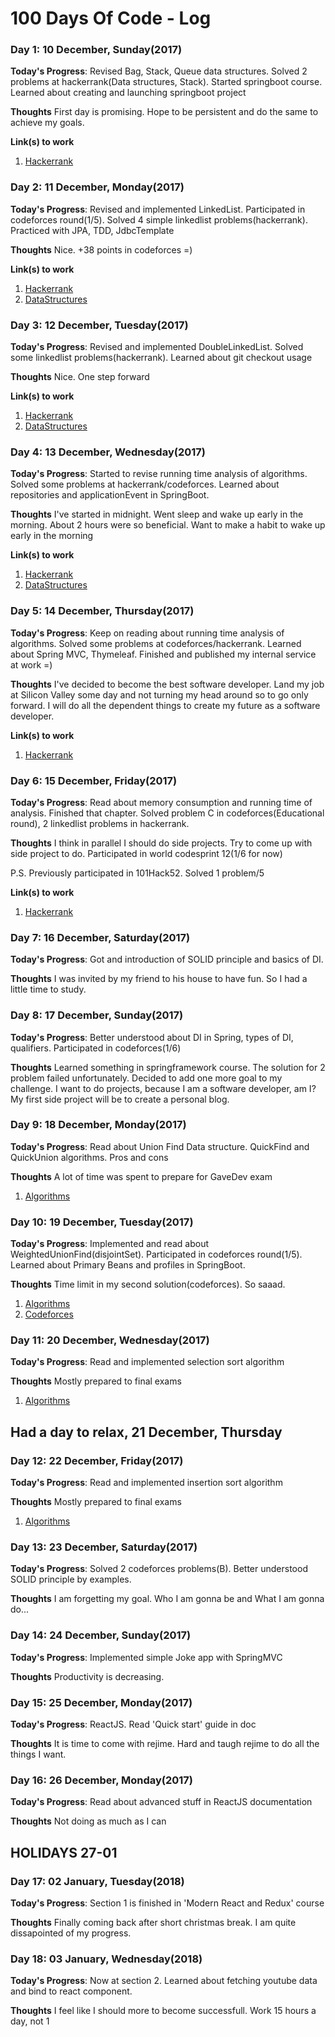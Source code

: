 # 100 Days Of Code - Log

### Day 1: 10 December, Sunday(2017)

**Today's Progress**: Revised Bag, Stack, Queue data structures. Solved 2 problems at hackerrank(Data structures, Stack). 
Started springboot course. Learned about creating and launching springboot project

**Thoughts** First day is promising. Hope to be persistent and do the same to achieve my goals.

**Link(s) to work**
1. [Hackerrank](https://www.hackerrank.com/zhadyrassyn_dan1?hr_r=1)

### Day 2: 11 December, Monday(2017)

**Today's Progress**: Revised and implemented LinkedList. Participated in codeforces round(1/5). Solved 4 simple linkedlist problems(hackerrank). Practiced with JPA, TDD, JdbcTemplate

**Thoughts** Nice. +38 points in codeforces =) 

**Link(s) to work**
1. [Hackerrank](https://www.hackerrank.com/zhadyrassyn_dan1?hr_r=1)
2. [DataStructures](https://github.com/zhadyrassyn/Algorithms-DataStructure)

### Day 3: 12 December, Tuesday(2017)

**Today's Progress**: Revised and implemented DoubleLinkedList. Solved some linkedlist problems(hackerrank). Learned about git checkout usage

**Thoughts** Nice. One step forward

**Link(s) to work**
1. [Hackerrank](https://www.hackerrank.com/zhadyrassyn_dan1?hr_r=1)
2. [DataStructures](https://github.com/zhadyrassyn/Algorithms-DataStructure)

### Day 4: 13 December, Wednesday(2017)

**Today's Progress**: Started to revise running time analysis of algorithms. Solved some problems at hackerrank/codeforces. Learned about repositories and applicationEvent in SpringBoot.

**Thoughts** I've started in midnight. Went sleep and wake up early in the morning. About 2 hours were so beneficial. Want to make a habit to wake up early in the morning

**Link(s) to work**
1. [Hackerrank](https://www.hackerrank.com/zhadyrassyn_dan1?hr_r=1)
2. [DataStructures](https://github.com/zhadyrassyn/Algorithms-DataStructure)

### Day 5: 14 December, Thursday(2017)

**Today's Progress**: Keep on reading about running time analysis of algorithms. Solved some problems at codeforces/hackerrank. Learned about Spring MVC, Thymeleaf. 
Finished and published my internal service at work =)

**Thoughts** I've decided to become the best software developer. Land my job at Silicon Valley some day and not turning my head around so to go only forward. I will do all the dependent things to create my future as a software developer.

**Link(s) to work**
1. [Hackerrank](https://www.hackerrank.com/zhadyrassyn_dan1?hr_r=1)

### Day 6: 15 December, Friday(2017)

**Today's Progress**: Read about memory consumption and running time of analysis. Finished that chapter. Solved problem C in codeforces(Educational round), 2 linkedlist problems in hackerrank. 

**Thoughts** I think in parallel I should do side projects. Try to come up with side project to do. Participated in world codesprint 12(1/6 for now)

P.S. Previously participated in 101Hack52. Solved 1 problem/5

**Link(s) to work**
1. [Hackerrank](https://www.hackerrank.com/zhadyrassyn_dan1?hr_r=1)

### Day 7: 16 December, Saturday(2017)

**Today's Progress**: Got and introduction of SOLID principle and basics of DI.

**Thoughts** I was invited by my friend to his house to have fun. So I had a little time to study. 

### Day 8: 17 December, Sunday(2017)

**Today's Progress**: Better understood about DI in Spring, types of DI, qualifiers. Participated in codeforces(1/6)

**Thoughts** Learned something in springframework course. The solution for 2 problem failed unfortunately. Decided to add one more goal to my challenge. I want to do projects, because I am a software developer, am I? My first side project will be to create a personal blog. 

### Day 9: 18 December, Monday(2017)

**Today's Progress**: Read about Union Find Data structure. QuickFind and QuickUnion algorithms. Pros and cons

**Thoughts** A lot of time was spent to prepare for GaveDev exam
1. [Algorithms](https://github.com/zhadyrassyn/Algorithms-DataStructure)

### Day 10: 19 December, Tuesday(2017)

**Today's Progress**: Implemented and read about WeightedUnionFind(disjointSet). Participated in codeforces round(1/5). Learned about Primary Beans and profiles in SpringBoot. 

**Thoughts** Time limit in my second solution(codeforces). So saaad. 
1. [Algorithms](https://github.com/zhadyrassyn/Algorithms-DataStructure)
2. [Codeforces](http://codeforces.com/profile/zhadyrassyn_dan1)

### Day 11: 20 December, Wednesday(2017)

**Today's Progress**: Read and implemented selection sort algorithm 

**Thoughts** Mostly prepared to final exams
1. [Algorithms](https://github.com/zhadyrassyn/Algorithms-DataStructure)

## Had a day to relax, 21 December, Thursday

### Day 12: 22 December, Friday(2017)

**Today's Progress**: Read and implemented insertion sort algorithm

**Thoughts** Mostly prepared to final exams
1. [Algorithms](https://github.com/zhadyrassyn/Algorithms-DataStructure)

### Day 13: 23 December, Saturday(2017)

**Today's Progress**: Solved 2 codeforces problems(B). Better understood SOLID principle by examples. 

**Thoughts** I am forgetting my goal. Who I am gonna be and What I am gonna do...

### Day 14: 24 December, Sunday(2017)

**Today's Progress**: Implemented simple Joke app with SpringMVC 

**Thoughts** Productivity is decreasing.

### Day 15: 25 December, Monday(2017)

**Today's Progress**: ReactJS. Read 'Quick start' guide in doc

**Thoughts** It is time to come with rejime. Hard and taugh rejime to do all the things I want.

### Day 16: 26 December, Monday(2017)

**Today's Progress**: Read about advanced stuff in ReactJS documentation

**Thoughts** Not doing as much as I can

## HOLIDAYS 27-01

### Day 17: 02 January, Tuesday(2018)

**Today's Progress**: Section 1 is finished in 'Modern React and Redux' course

**Thoughts** Finally coming back after short christmas break. I am quite dissapointed of my progress. 

### Day 18: 03 January, Wednesday(2018)

**Today's Progress**: Now at section 2. Learned about fetching youtube data and bind to react component.

**Thoughts** I feel like I should more to become successfull. Work 15 hours a day, not 1






